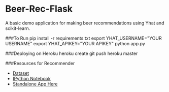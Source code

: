 Beer-Rec-Flask
==============

A basic demo application for making beer recommendations using Yhat and scikit-learn.

###To Run
    pip install -r requirements.txt
    export YHAT_USERNAME="YOUR USERNAME"
    export YHAT_APIKEY="YOUR APIKEY" 
    python app.py

###Deploying on Heroku
    heroku create
    git push heroku master

###Resources for Recommender
- [Dataset](https://s3.amazonaws.com/demo-datasets/beer_reviews.tar.gz)
- [IPython Notebook](http://nbviewer.ipython.org/20a18d52c539b87de2af)
- [Standalone App Here](http://pydata-beer.herokuapp.com/)
